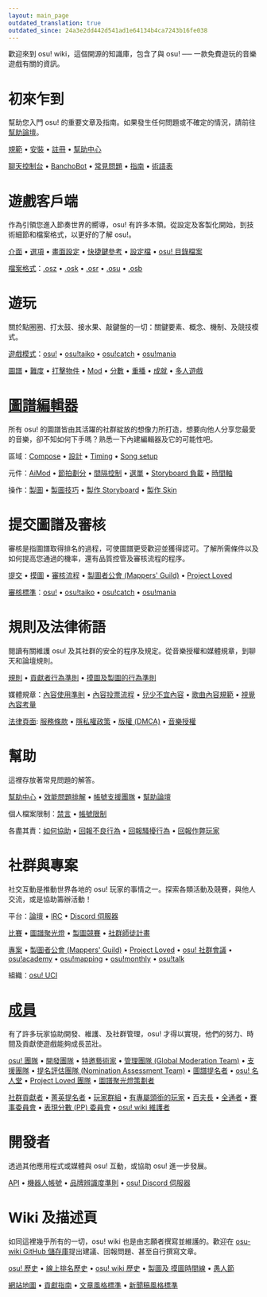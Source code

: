 ```yaml
---
layout: main_page
outdated_translation: true
outdated_since: 24a3e2dd442d541ad1e64134b4ca7243b16fe038
---
```


<!-- Do not add any empty lines inside this div. -->

<div class="wiki-main-page__blurb">
歡迎來到 osu! wiki，這個開源的知識庫，包含了與 osu! ── 一款免費遊玩的音樂遊戲有關的資訊。
</div>

<div class="wiki-main-page__panels">
<div class="wiki-main-page-panel wiki-main-page-panel--full">

# 初來乍到

幫助您入門 osu! 的重要文章及指南。如果發生任何問題或不確定的情況，請前往[幫助論壇](https://osu.ppy.sh/forum/5)。

[規範](/wiki/Rules) • [安裝](/wiki/Client/Installation) • [註冊](/wiki/Registration) • [幫助中心](/wiki/Help_centre)

[聊天控制台](/wiki/Client/Interface/Chat_console) • [BanchoBot](/wiki/BanchoBot) • [常見問題](/wiki/FAQ) • [指南](/wiki/Guides) • [術語表](/wiki/Sitemap)

</div>
<div class="wiki-main-page-panel">

# 遊戲客戶端

作為引領您進入節奏世界的嚮導，osu! 有許多本領。從設定及客製化開始，到技術細節和檔案格式，以更好的了解 osu!。

[介面](/wiki/Client/Interface) • [選項](/wiki/Client/Options) • [畫面設定](/wiki/Client/Interface/Visual_settings) • [快捷鍵參考](/wiki/Client/Keyboard_shortcuts) • [設定檔](/wiki/Client/Program_files/User_configuration_file) • [osu! 目錄檔案](/wiki/Client/Program_files)

[檔案格式](/wiki/Client/File_formats)：[.osz](/wiki/Client/File_formats/osz_(file_format)) • [.osk](/wiki/Client/File_formats/osk_(file_format)) • [.osr](/wiki/Client/File_formats/osr_(file_format)) • [.osu](/wiki/Client/File_formats/osu_(file_format)) • [.osb](/wiki/Client/File_formats/osb_(file_format))

</div>
<div class="wiki-main-page-panel">

# 遊玩

關於點圈圈、打太鼓、接水果、敲鍵盤的一切：關鍵要素、概念、機制、及競技模式。

[遊戲模式](/wiki/Game_mode)：[osu!](/wiki/Game_mode/osu!) • [osu!taiko](/wiki/Game_mode/osu!taiko) • [osu!catch](/wiki/Game_mode/osu!catch) • [osu!mania](/wiki/Game_mode/osu!mania)

[圖譜](/wiki/Beatmap) • [難度](/wiki/Beatmap/Difficulty) • [打擊物件](/wiki/Gameplay/Hit_object) • [Mod](/wiki/Gameplay/Game_modifier) • [分數](/wiki/Gameplay/Score) • [重播](/wiki/Gameplay/Replay) • [成就](/wiki/Medals) • [多人遊戲](/wiki/Client/Interface/Multiplayer)

</div>
<div class="wiki-main-page-panel">

# [圖譜編輯器](/wiki/Client/Beatmap_editor)

所有 osu! 的圖譜皆由其活躍的社群綻放的想像力所打造，想要向他人分享您最愛的音樂，卻不知如何下手嗎？熟悉一下內建編輯器及它的可能性吧。

區域：[Compose](/wiki/Client/Beatmap_editor/Compose) • [設計](/wiki/Client/Beatmap_editor/Design) • [Timing](/wiki/Client/Beatmap_editor/Timing) • [Song setup](/wiki/Client/Beatmap_editor/Song_setup)

元件：[AiMod](/wiki/Client/Beatmap_editor/AiMod) • [節拍劃分](/wiki/Client/Beatmap_editor/Beat_snap_divisor) • [間隔控制](/wiki/Client/Beatmap_editor/Distance_snap) • [選單](/wiki/Client/Beatmap_editor/Menu) • [Storyboard 負載](/wiki/Client/Beatmap_editor/SB_load) • [時間軸](/wiki/Client/Beatmap_editor/Timelines)

操作：[製圖](/wiki/Beatmapping) • [製圖技巧](/wiki/Beatmapping/Mapping_techniques) • [製作 Storyboard](/wiki/Storyboard#storyboarding) • [製作 Skin](/wiki/Skinning)

</div>
<div class="wiki-main-page-panel">

# 提交圖譜及審核

審核是指圖譜取得排名的過程，可使圖譜更受歡迎並獲得認可。了解所需條件以及如何提高您通過的機率，還有品質控管及審核流程的程序。

[提交](/wiki/Beatmapping/Beatmap_submission) • [摸圖](/wiki/Modding) • [審核流程](/wiki/Beatmap_ranking_procedure) • [製圖者公會 (Mappers' Guild)](/wiki/Community/Mappers_Guild) • [Project Loved](/wiki/Community/Project_Loved)

[審核標準](/wiki/Ranking_criteria)：[osu!](/wiki/Ranking_criteria/osu!) • [osu!taiko](/wiki/Ranking_criteria/osu!taiko) • [osu!catch](/wiki/Ranking_criteria/osu!catch) • [osu!mania](/wiki/Ranking_criteria/osu!mania)

</div>
<div class="wiki-main-page-panel">

# 規則及法律術語

閱讀有關維護 osu! 及其社群的安全的程序及規定。從音樂授權和媒體規章，到聊天和論壇規則。

[規則](/wiki/Rules) • [貢獻者行為準則](/wiki/Rules/Contributor_code_of_conduct) • [摸圖及製圖的行為準則](/wiki/Rules/Code_of_conduct_for_modding_and_mapping)

媒體規章：[內容使用準則](/wiki/Rules/Content_usage_guidelines) • [內容投票流程](/wiki/Rules/Content_voting_process) • [兒少不宜內容](/wiki/Rules/Explicit_content) • [歌曲內容規範](/wiki/Rules/Song_content_rules) • [視覺內容考量](/wiki/Rules/Visual_content_considerations)

[法律頁面](/wiki/Legal): [服務條款](/wiki/Legal/Terms) • [隱私權政策](/wiki/Legal/Privacy) • [版權 (DMCA)](/wiki/Legal/Copyright) • [音樂授權](/wiki/Legal/Music_licensing)

</div>
<div class="wiki-main-page-panel">

# 幫助

這裡存放著常見問題的解答。

[幫助中心](/wiki/Help_centre) • [效能問題排解](/wiki/Performance_troubleshooting) • [帳號支援團隊](/wiki/People/Account_support_team) • [幫助論壇](https://osu.ppy.sh/forum/5)

個人檔案限制：[禁言](/wiki/Silence) • [帳號限制](/wiki/Help_centre/Account_restrictions)

各盡其責：[如何協助](/wiki/Community/How_you_can_help!) • [回報不良行為](/wiki/Reporting_bad_behaviour) • [回報騷擾行為](/wiki/Reporting_bad_behaviour/Abuse) • [回報作弊玩家](/wiki/Reporting_bad_behaviour/Handling_foul_play)

</div>
<div class="wiki-main-page-panel">

# 社群與專案

社交互動是推動世界各地的 osu! 玩家的事情之一。探索各類活動及競賽，與他人交流，或是協助籌辦活動！

平台：[論壇](/wiki/Community/Forum) • [IRC](/wiki/Community/Internet_Relay_Chat) • [Discord 伺服器](/wiki/Community/Discord_servers)

[比賽](/wiki/Tournaments) • [圖譜聚光燈](/wiki/Beatmap_Spotlights) • [製圖競賽](/wiki/Contests) • [社群師徒計畫](/wiki/Community/Community_Mentorship_Program)

[專案](/wiki/Community/Projects) • [製圖者公會 (Mappers' Guild)](/wiki/Community/Mappers_Guild) • [Project Loved](/wiki/Community/Project_Loved) • [osu! 社群會議](/wiki/Community/osu!_community_meetings) • [osu!academy](/wiki/Community/Video_series/osu!academy) • [osu!mapping](/wiki/Community/Video_series/osu!mapping) • [osu!monthly](/wiki/Community/osu!monthly) • [osu!talk](/wiki/Community/Video_series/osu!talk)

組織：[osu! UCI](/wiki/Community/Organisations/osu!_UCI)

</div>
<div class="wiki-main-page-panel">

# [成員](/wiki/People)

有了許多玩家協助開發、維護、及社群管理，osu! 才得以實現，他們的努力、時間及貢獻使遊戲能夠成長茁壯。

[osu! 團隊](/wiki/People/osu!_team) • [開發團隊](/wiki/People/Developers) • [特邀藝術家](/wiki/People/Featured_Artists) • [管理團隊 (Global Moderation Team)](/wiki/People/Global_Moderation_Team) • [支援團隊](/wiki/People/Support_Team) • [提名評估團隊 (Nomination Assessment Team)](/wiki/People/Nomination_Assessment_Team) • [圖譜提名者](/wiki/People/Beatmap_Nominators) • [osu! 名人堂](/wiki/People/osu!_Alumni) • [Project Loved 團隊](/wiki/People/Project_Loved_Team) • [圖譜聚光燈策劃者](/wiki/People/Beatmap_Spotlight_Curators)

[社群貢獻者](/wiki/People/Community_Contributors) • [菁英提名者](/wiki/People/Elite_Nominators) • [玩家群組](/wiki/People/User_group) • [有專屬頭銜的玩家](/wiki/People/Users_with_unique_titles) • [百夫長](/wiki/People/Centurions) • [全通者](/wiki/People/Completionists) • [賽事委員會](/wiki/People/Tournament_Committee) • [表現分數 (PP) 委員會](/wiki/People/Performance_Points_Committee) • [osu! wiki 維護者](/wiki/People/osu!_wiki_maintainers)

</div>
<div class="wiki-main-page-panel">

# 開發者

透過其他應用程式或媒體與 osu! 互動，或協助 osu! 進一步發展。

[API](/wiki/osu!api) • [機器人帳號](/wiki/Bot_account) • [品牌辨識度準則](/wiki/Brand_identity_guidelines) • [osu! Discord 伺服器](/wiki/Community/Discord_servers#official)

</div>
<div class="wiki-main-page-panel">

# Wiki 及描述頁

如同這裡幾乎所有的一切，osu! wiki 也是由志願者撰寫並維護的。歡迎在 [osu-wiki GitHub 儲存庫](https://github.com/ppy/osu-wiki)提出建議、回報問題、甚至自行撰寫文章。

[osu! 歷史](/wiki/History_of_osu!) • [線上排名歷史](/wiki/History_of_osu!/Online_rankings) • [osu! wiki 歷史](/wiki/History_of_osu!/osu!_wiki) • [製圖及 摸圖時間線](/wiki/History_of_osu!/Mapping_and_modding_timeline) • [愚人節](/wiki/History_of_osu!/April_Fools)

[網站地圖](/wiki/Sitemap) • [貢獻指南](/wiki/osu!_wiki/Contribution_guide) • [文章風格標準](/wiki/Article_styling_criteria) • [新聞稿風格標準](/wiki/News_styling_criteria)

</div>
</div>
